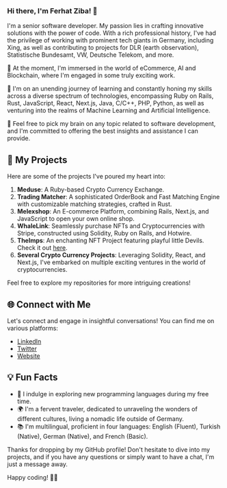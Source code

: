 ### Hi there, I'm Ferhat Ziba! 👋

I'm a senior software developer. My passion lies in crafting innovative solutions with the power of code. With a rich professional history, I've had the privilege of working with prominent tech giants in Germany, including Xing, as well as contributing to projects for DLR (earth observation), Statistische Bundesamt, VW, Deutsche Telekom, and more.

🔭 At the moment, I'm immersed in the world of eCommerce, AI and Blockchain, where I'm engaged in some truly exciting work.

🌱 I'm on an unending journey of learning and constantly honing my skills across a diverse spectrum of technologies, encompassing Ruby on Rails, Rust, JavaScript, React, Next.js, Java, C/C++, PHP, Python, as well as venturing into the realms of Machine Learning and Artificial Intelligence.

💬 Feel free to pick my brain on any topic related to software development, and I'm committed to offering the best insights and assistance I can provide.

## 🚀 My Projects

Here are some of the projects I've poured my heart into:

1. **Meduse**: A Ruby-based Crypto Currency Exchange.
2. **Trading Matcher**: A sophisticated OrderBook and Fast Matching Engine with customizable matching strategies, crafted in Rust.
3. **Melexshop**: An E-commerce Platform, combining Rails, Next.js, and JavaScript to open your own online shop.
4. **WhaleLink**: Seamlessly purchase NFTs and Cryptocurrencies with Stripe, constructed using Solidity, Ruby on Rails, and Hotwire.
5. **TheImps**: An enchanting NFT Project featuring playful little Devils. Check it out [here](https://www.the-imps.com/).
6. **Several Crypto Currency Projects**: Leveraging Solidity, React, and Next.js, I've embarked on multiple exciting ventures in the world of cryptocurrencies.

Feel free to explore my repositories for more intriguing creations!

## 🌐 Connect with Me

Let's connect and engage in insightful conversations! You can find me on various platforms:

- [LinkedIn](https://www.linkedin.com/in/ferhatziba)
- [Twitter](https://twitter.com/fero46)
- [Website](https://www.melexsoft.com/)

## 💡 Fun Facts

- 🎵 I indulge in exploring new programming languages during my free time.
- 🌍 I'm a fervent traveler, dedicated to unraveling the wonders of different cultures, living a nomadic life outside of Germany.
- 📚 I'm multilingual, proficient in four languages: English (Fluent), Turkish (Native), German (Native), and French (Basic).

Thanks for dropping by my GitHub profile! Don't hesitate to dive into my projects, and if you have any questions or simply want to have a chat, I'm just a message away.

Happy coding! 👨‍💻
